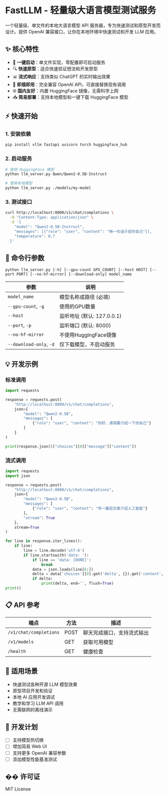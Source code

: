# FastLLM - 轻量级大语言模型测试服务

一个轻量级、单文件的本地大语言模型 API 服务器，专为快速测试和原型开发而设计。提供 OpenAI 兼容接口，让你在本地环境中快速测试和开发 LLM 应用。

## ✨ 核心特性

- 🚀 **一键启动**：单文件实现，零配置即可启动服务
- 🔍 **快速原型**：适合快速验证想法和开发原型
- 📊 **流式响应**：支持类似 ChatGPT 的实时输出效果
- 🧩 **即插即用**：完全兼容 OpenAI API，可直接替换现有调用
- 🌐 **国内友好**：内置 HuggingFace 镜像，无需科学上网
- 📥 **简易部署**：支持本地模型和一键下载 HuggingFace 模型

## ⚡ 快速开始

### 1. 安装依赖

```bash
pip install vllm fastapi uvicorn torch huggingface_hub
```

### 2. 启动服务

```bash
# 使用 HuggingFace 模型
python llm_server.py Qwen/Qwen2-0.5B-Instruct

# 使用本地模型
python llm_server.py ./models/my-model
```

### 3. 测试接口

```bash
curl http://localhost:8000/v1/chat/completions \
  -H "Content-Type: application/json" \
  -d '{
    "model": "Qwen2-0.5B-Instruct",
    "messages": [{"role": "user", "content": "用一句话介绍你自己"}],
    "temperature": 0.7
  }'
```

## 🔧 命令行参数

```
python llm_server.py [-h] [--gpu-count GPU_COUNT] [--host HOST] [--port PORT] [--no-hf-mirror] [--download-only] model_name
```

| 参数 | 说明 |
|------|------|
| `model_name` | 模型名称或路径 (必填) |
| `--gpu-count`, `-g` | 使用的GPU数量 |
| `--host` | 监听地址 (默认: 127.0.0.1) |
| `--port`, `-p` | 监听端口 (默认: 8000) |
| `--no-hf-mirror` | 不使用HuggingFace镜像 |
| `--download-only`, `-d` | 仅下载模型，不启动服务 |

## 💡 开发示例

### 标准调用

```python
import requests

response = requests.post(
    "http://localhost:8000/v1/chat/completions",
    json={
        "model": "Qwen2-0.5B",
        "messages": [
            {"role": "user", "content": "你好，请简要介绍一下你自己"}
        ]
    }
)

print(response.json()["choices"][0]["message"]["content"])
```

### 流式调用

```python
import requests
import json

response = requests.post(
    "http://localhost:8000/v1/chat/completions",
    json={
        "model": "Qwen2-0.5B",
        "messages": [
            {"role": "user", "content": "写一篇短文章介绍人工智能"}
        ],
        "stream": True
    },
    stream=True
)

for line in response.iter_lines():
    if line:
        line = line.decode('utf-8')
        if line.startswith('data: '):
            if line == 'data: [DONE]':
                break
            data = json.loads(line[6:])
            delta = data['choices'][0].get('delta', {}).get('content', '')
            if delta:
                print(delta, end='', flush=True)
print()
```

## 📋 API 参考

| 端点 | 方法 | 描述 |
|------|------|------|
| `/v1/chat/completions` | POST | 聊天完成接口，支持流式输出 |
| `/v1/models` | GET | 获取可用模型 |
| `/health` | GET | 健康检查 |

## 🚀 适用场景

- 快速测试各种开源 LLM 模型效果
- 原型项目开发和验证
- 本地 AI 应用开发调试
- 教学和学习 LLM API 调用
- 无需联网的离线演示

## 📝 开发计划

- [ ] 支持模型热切换
- [ ] 增加简易 Web UI
- [ ] 支持更多 OpenAI 兼容参数
- [ ] 添加模型性能基准测试

## �� 许可证

MIT License 
